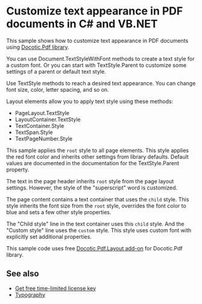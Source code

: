 # Customize text appearance in PDF documents in C# and VB.NET
This sample shows how to customize text appearance in PDF documents using [Docotic.Pdf library](https://bitmiracle.com/pdf-library/).

You can use Document.TextStyleWithFont methods to create a text style for a custom font.
Or you can start with TextStyle.Parent to customize some settings of a parent or default text style.

Use TextStyle methods to reach a desired text appearance. You can change font size, color, letter spacing, and so on.

Layout elements allow you to apply text style using these methods:
* PageLayout.TextStyle
* LayoutContainer.TextStyle
* TextContainer.Style
* TextSpan.Style
* TextPageNumber.Style

This sample applies the `root` style to all page elements. This style applies the red font color and inherits
other settings from library defaults. Default values are documented in the documentation for
the TextStyle.Parent property.

The text in the page header inherits `root` style from the page layout settings. However, the style of
the "superscript" word is customized.

The page content contains a text container that uses the `child` style. This style inherits the font size
from the `root` style, overrides the font color to blue and sets a few other style properties.

The "Child style" line in the text container uses this `child` style. And the "Custom style" line uses
the `custom` style. This style uses custom font with explicitly set additional properties.

This sample code uses free [Docotic.Pdf.Layout add-on](https://www.nuget.org/packages/BitMiracle.Docotic.Pdf.Layout/) for Docotic.Pdf library.

## See also
* [Get free time-limited license key](https://bitmiracle.com/pdf-library/download-pdf-library.aspx)
* [Typography](/Samples/Layout/Typography)